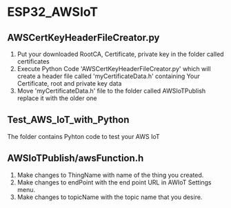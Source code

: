 # ESP32_AWSIoT
## AWSCertKeyHeaderFileCreator.py
1. Put your downloaded RootCA, Certificate, private key in the folder called certificates
2. Execute Python Code 'AWSCertKeyHeaderFileCreator.py' which will create a header file called 'myCertificateData.h' containing Your Certificate, root and private key data
3. Move 'myCertificateData.h' file to the folder called AWSIoTPublish replace it with the older one

## Test_AWS_IoT_with_Python
The folder contains Pyhton code to test your AWS IoT

## AWSIoTPublish/awsFunction.h
1. Make changes to ThingName with name of the thing you created.
2. Make changes to endPoint with the end point URL in AWIoT Settings menu.
3. Make changes to topicName with the topic name that you desire.

